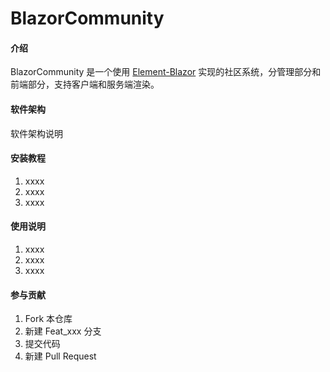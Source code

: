 # BlazorCommunity

#### 介绍
BlazorCommunity 是一个使用 [Element-Blazor](https://github.com/Element-Blazor/Element-Blazor)  实现的社区系统，分管理部分和前端部分，支持客户端和服务端渲染。 

#### 软件架构
软件架构说明


#### 安装教程

1.  xxxx
2.  xxxx
3.  xxxx

#### 使用说明

1.  xxxx
2.  xxxx
3.  xxxx

#### 参与贡献

1.  Fork 本仓库
2.  新建 Feat_xxx 分支
3.  提交代码
4.  新建 Pull Request


 